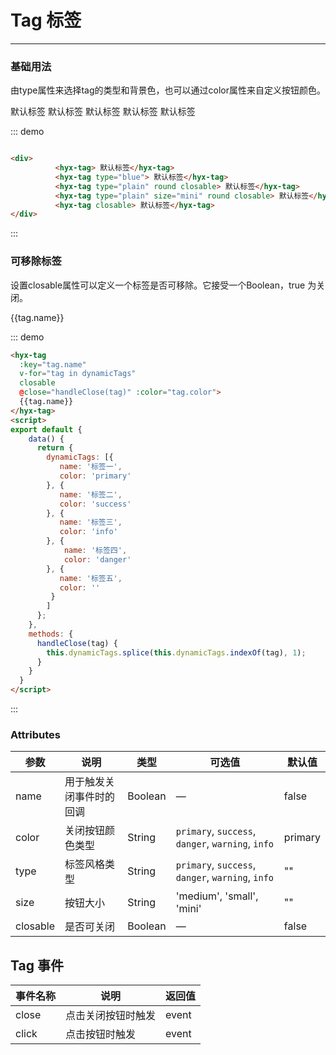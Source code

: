 <style scoped>
  .hyx-tag{
    margin-right: 10px;
  }
</style>

# Tag 标签
----
### 基础用法

由type属性来选择tag的类型和背景色，也可以通过color属性来自定义按钮颜色。

<div class="demo-block">

  <div>
    <hyx-tag> 默认标签</hyx-tag>
     <hyx-tag type="blue"> 默认标签</hyx-tag>
     <hyx-tag type="plain" round closable > 默认标签</hyx-tag>
     <hyx-tag type="plain" size="mini" round closable> 默认标签</hyx-tag>
     <hyx-tag closable> 默认标签</hyx-tag>
  </div>

</div>


::: demo
```html

<div>
          <hyx-tag> 默认标签</hyx-tag>
          <hyx-tag type="blue"> 默认标签</hyx-tag>
          <hyx-tag type="plain" round closable> 默认标签</hyx-tag>
          <hyx-tag type="plain" size="mini" round closable> 默认标签</hyx-tag>
          <hyx-tag closable> 默认标签</hyx-tag>
</div>


```
:::



### 可移除标签

设置closable属性可以定义一个标签是否可移除。它接受一个Boolean，true 为关闭。
<div class="demo-block">
<hyx-tag
  :key="tag.name"
  v-for="tag in dynamicTags"
  closable
  :type="tag.color"
  @click="handleClick"
  @close="handleClose(tag)" :color="tag.color">
  {{tag.name}}
</hyx-tag>
<script>
export default {
    data() {
      return {
        dynamicTags: [{
           name: '标签一',
           color: 'primary'
        }, {
           name: '标签二',
           color: 'success'
        }, {
           name: '标签三',
           color: 'info'
        }, {
            name: '标签四',
            color: 'danger'
        }, {
            name: '标签五',
            color: ''
        }
        ]
      };
    },
    methods: {
      handleClose(tag) {
        this.dynamicTags.splice(this.dynamicTags.indexOf(tag), 1);
      },
      handleClick(){
       console.log(1)
      }
    }
  }
</script>
</div>


::: demo
```html
<hyx-tag
  :key="tag.name"
  v-for="tag in dynamicTags"
  closable
  @close="handleClose(tag)" :color="tag.color">
  {{tag.name}}
</hyx-tag>
<script>
export default {
    data() {
      return {
        dynamicTags: [{
           name: '标签一',
           color: 'primary'
        }, {
           name: '标签二',
           color: 'success'
        }, {
           name: '标签三',
           color: 'info'
        }, {
            name: '标签四',
            color: 'danger'
        }, {
           name: '标签五',
           color: ''
         }
        ]
      };
    },
    methods: {
      handleClose(tag) {
        this.dynamicTags.splice(this.dynamicTags.indexOf(tag), 1);
      }
    }
  }
</script>

```
:::

### Attributes

| 参数      | 说明          | 类型      | 可选值                           | 默认值  |
|---------- |-------------- |---------- |--------------------------------  |-------- |
| name | 用于触发关闭事件时的回调 | Boolean | — | false |
| color | 关闭按钮颜色类型 | String |  `primary`, `success`, `danger`, `warning`, `info` | primary |
| type | 标签风格类型 | String |  `primary`, `success`, `danger`, `warning`, `info` | "" |
| size | 按钮大小 | String |  'medium', 'small', 'mini' | "" |
| closable | 是否可关闭 | Boolean | — | false |

## Tag 事件

| 事件名称      | 说明          | 返回值  |
|---------- |-------------- |---------- |
| close | 点击关闭按钮时触发 | event |
| click | 点击按钮时触发 | event |


